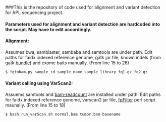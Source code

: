 ###This is the repository of code used for alignment and variant detection for APL sequencing project.

#### Parameters used for alignment and variant detection are hardcoded into the script. May have to edit accordingly.

#### Alignment:
Assumes bwa, samblaster, sambaba and samtools are under path.
Edit paths for faidx indexed reference genome, gatk jar file, known indels (from gatk [bundle](ftp://ftp.broadinstitute.org/bundle/2.8/hg19/)) and exome baits manually. (From line 15 to 26)

```bash
$ fqtobam.py sample_id sample_name sample_library fq1.gz fq2.gz
```
#### Variant calling using VarScan2:
Assuems samtools and [bam-readcount](https://github.com/genome/bam-readcount) are installed under path.
Edit paths for faidx indexed reference genome, varscan2 jar file, [fpFilter](https://github.com/ckandoth/variant-filter) perl script maunally. (From line 15 to 18) 

```bash
$ bash run_varScan.sh normal.bam tumor.bam basename
```